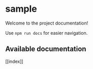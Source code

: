 # sample

Welcome to the project documentation!

Use `npm run docs` for easier navigation.

## Available documentation

[[index]]
